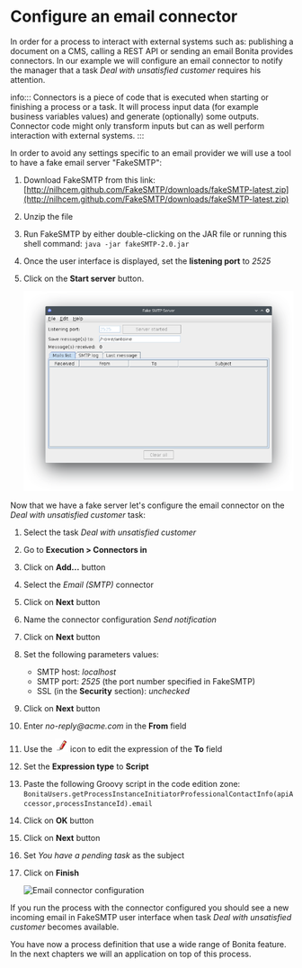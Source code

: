 # Configure an email connector

In order for a process to interact with external systems such as: publishing a document on a CMS, calling a REST API or sending an email Bonita provides connectors. In our example we will configure an email connector to notify the manager that a task _Deal with unsatisfied customer_ requires his attention.

info:::
Connectors is a piece of code that is executed when starting or finishing a process or a task. It will process input data (for example business variables values) and generate (optionally) some outputs. Connector code might only transform inputs but can as well perform interaction with external systems.
:::

In order to avoid any settings specific to an email provider we will use a tool to have a fake email server "FakeSMTP":
1. Download FakeSMTP from this link: [http://nilhcem.github.com/FakeSMTP/downloads/fakeSMTP-latest.zip](http://nilhcem.github.com/FakeSMTP/downloads/fakeSMTP-latest.zip)
1. Unzip the file
1. Run FakeSMTP by either double-clicking on the JAR file or running this shell command: `java -jar fakeSMTP-2.0.jar`
1. Once the user interface is displayed, set the **listening port** to _2525_
1. Click on the **Start server** button.

   ![FakeSMTP configured and listening](images/getting-started-tutorial/configure-email-connector/fakesmtp-configured-and-listening.png)

Now that we have a fake server let's configure the email connector on the _Deal with unsatisfied customer_ task:
1. Select the task _Deal with unsatisfied customer_
1. Go to **Execution > Connectors in**
1. Click on **Add...** button
1. Select the _Email (SMTP)_ connector
1. Click on **Next** button
1. Name the connector configuration _Send notification_
1. Click on **Next** button
1. Set the following parameters values:
   - SMTP host: _localhost_
   - SMTP port: _2525_ (the port number specified in FakeSMTP)
   - SSL (in the **Security** section): _unchecked_
1. Click on **Next** button
1. Enter _no-reply@acme.com_ in the **From** field
1. Use the ![pencil icon](images/getting-started-tutorial/configure-email-connector/pencil.png) icon to edit the expression of the **To** field
1. Set the **Expression type** to **Script**
1. Paste the following Groovy script in the code edition zone: `BonitaUsers.getProcessInstanceInitiatorProfessionalContactInfo(apiAccessor,processInstanceId).email`
1. Click on **OK** button
1. Click on **Next** button
1. Set _You have a pending task_ as the subject
1. Click on **Finish**

   ![Email connector configuration](images/getting-started-tutorial/configure-email-connector/configure-email-connector.gif)

If you run the process with the connector configured you should see a new incoming email in FakeSMTP user interface when task _Deal with unsatisfied customer_ becomes available.

You have now a process definition that use a wide range of Bonita feature. In the next chapters we will an application on top of this process.
